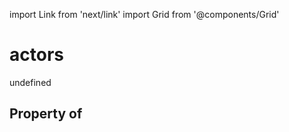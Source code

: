 import Link from 'next/link'
import Grid from '@components/Grid'

# actors

undefined

## Property of



